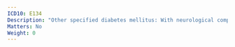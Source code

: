 ```yaml
---
ICD10: E134
Description: "Other specified diabetes mellitus: With neurological complications"
Matters: No
Weight: 0
---
```

